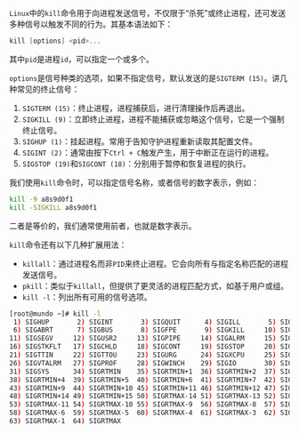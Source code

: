 `Linux`中的`kill`命令用于向进程发送信号，不仅限于“杀死”或终止进程，还可发送多种信号以触发不同的行为。其基本语法如下：

```csharp
kill [options] <pid>...
```

其中`pid`是进程`id`，可以指定一个或多个。

`options`是信号种类的选项，如果不指定信号，默认发送的是`SIGTERM (15)`。讲几种常见的终止信号：

1. `SIGTERM (15)`：终止进程，进程捕获后，进行清理操作后再退出。
2. `SIGKILL (9)`：立即终止进程，进程不能捕获或忽略这个信号，它是一个强制终止信号。
3. `SIGHUP (1)`：挂起进程。常用于告知守护进程重新读取其配置文件。
4. `SIGINT (2)`：通常由按下`Ctrl + C`触发产生，用于中断正在运行的进程。
5. `SIGSTOP (19)`和`SIGCONT (18)`：分别用于暂停和恢复进程的执行。

我们使用`kill`命令时，可以指定信号名称，或者信号的数字表示，例如：

```sh
kill -9 a8s9d0f1
kill -SIGKILL a8s9d0f1
```

二者是等价的，我们通常使用前者，也就是数字表示。

`kill`命令还有以下几种扩展用法：

- `killall`：通过进程名而非`PID`来终止进程。它会向所有与指定名称匹配的进程发送信号。
- `pkill`：类似于`killall`，但提供了更灵活的进程匹配方式，如基于用户或组。
- `kill -l`：列出所有可用的信号选项。

```sh
[root@mundo ~]# kill -l
 1) SIGHUP       2) SIGINT       3) SIGQUIT      4) SIGILL       5) SIGTRAP
 6) SIGABRT      7) SIGBUS       8) SIGFPE       9) SIGKILL     10) SIGUSR1
11) SIGSEGV     12) SIGUSR2     13) SIGPIPE     14) SIGALRM     15) SIGTERM
16) SIGSTKFLT   17) SIGCHLD     18) SIGCONT     19) SIGSTOP     20) SIGTSTP
21) SIGTTIN     22) SIGTTOU     23) SIGURG      24) SIGXCPU     25) SIGXFSZ
26) SIGVTALRM   27) SIGPROF     28) SIGWINCH    29) SIGIO       30) SIGPWR
31) SIGSYS      34) SIGRTMIN    35) SIGRTMIN+1  36) SIGRTMIN+2  37) SIGRTMIN+3
38) SIGRTMIN+4  39) SIGRTMIN+5  40) SIGRTMIN+6  41) SIGRTMIN+7  42) SIGRTMIN+8
43) SIGRTMIN+9  44) SIGRTMIN+10 45) SIGRTMIN+11 46) SIGRTMIN+12 47) SIGRTMIN+13
48) SIGRTMIN+14 49) SIGRTMIN+15 50) SIGRTMAX-14 51) SIGRTMAX-13 52) SIGRTMAX-12
53) SIGRTMAX-11 54) SIGRTMAX-10 55) SIGRTMAX-9  56) SIGRTMAX-8  57) SIGRTMAX-7
58) SIGRTMAX-6  59) SIGRTMAX-5  60) SIGRTMAX-4  61) SIGRTMAX-3  62) SIGRTMAX-2
63) SIGRTMAX-1  64) SIGRTMAX
```

